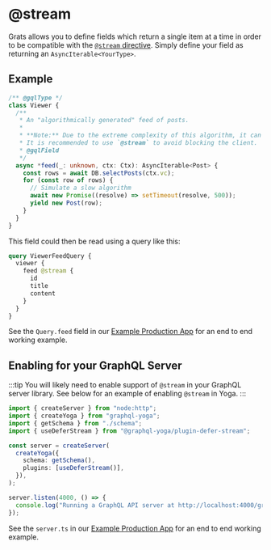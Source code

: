 # @stream

Grats allows you to define fields which return a single item at a time in order to be compatible with the [`@stream` directive](https://github.com/graphql/graphql-wg/blob/main/rfcs/DeferStream.md). Simply define your field as returning an `AsyncIterable<YourType>`.

## Example

```ts
/** @gqlType */
class Viewer {
  /**
   * An "algorithmically generated" feed of posts.
   *
   * **Note:** Due to the extreme complexity of this algorithm, it can be slow.
   * It is recommended to use `@stream` to avoid blocking the client.
   * @gqlField
   */
  async *feed(_: unknown, ctx: Ctx): AsyncIterable<Post> {
    const rows = await DB.selectPosts(ctx.vc);
    for (const row of rows) {
      // Simulate a slow algorithm
      await new Promise((resolve) => setTimeout(resolve, 500));
      yield new Post(row);
    }
  }
}
```

This field could then be read using a query like this:

```graphql
query ViewerFeedQuery {
  viewer {
    feed @stream {
      id
      title
      content
    }
  }
}
```

See the `Query.feed` field in our [Example Production App](../05-examples/10-production-app.md) for an end to end working example.

## Enabling for your GraphQL Server

:::tip
You will likely need to enable support of `@stream` in your GraphQL server library. See below for an example of enabling `@stream` in Yoga.
:::

```ts
import { createServer } from "node:http";
import { createYoga } from "graphql-yoga";
import { getSchema } from "./schema";
import { useDeferStream } from "@graphql-yoga/plugin-defer-stream";

const server = createServer(
  createYoga({
    schema: getSchema(),
    plugins: [useDeferStream()],
  }),
);

server.listen(4000, () => {
  console.log("Running a GraphQL API server at http://localhost:4000/graphql");
});
```

See the `server.ts` in our [Example Production App](../05-examples/10-production-app.md) for an end to end working example.
